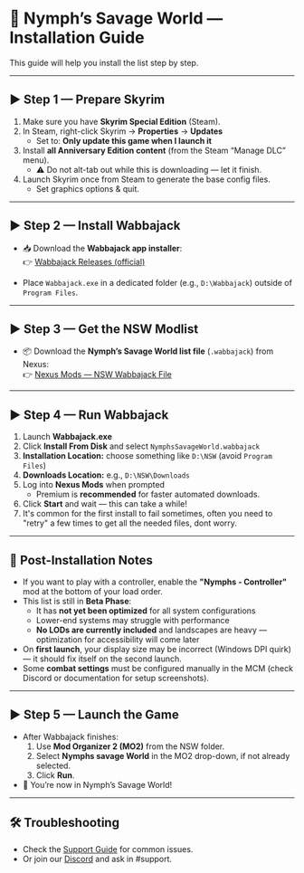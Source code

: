 # 🌿 Nymph’s Savage World — Installation Guide

This guide will help you install the list step by step.

---

## ▶️ Step 1 — Prepare Skyrim

1. Make sure you have **Skyrim Special Edition** (Steam).  
2. In Steam, right-click Skyrim → **Properties** → **Updates**  
   - Set to: **Only update this game when I launch it**  
3. Install **all Anniversary Edition content** (from the Steam “Manage DLC” menu).  
   - ⚠️ Do not alt-tab out while this is downloading — let it finish.  
4. Launch Skyrim once from Steam to generate the base config files.  
   - Set graphics options & quit.

---

## ▶️ Step 2 — Install Wabbajack

- 📥 Download the **Wabbajack app installer**:  
  👉 [Wabbajack Releases (official)](https://www.wabbajack.org/)  

- Place `Wabbajack.exe` in a dedicated folder (e.g., `D:\Wabbajack`) outside of `Program Files`.

---

## ▶️ Step 3 — Get the NSW Modlist

- 📦 Download the **Nymph’s Savage World list file** (`.wabbajack`) from Nexus:  
  👉 [Nexus Mods — NSW Wabbajack File](https://www.nexusmods.com/skyrimspecialedition/mods/154913)  

---

## ▶️ Step 4 — Run Wabbajack

1. Launch **Wabbajack.exe**  
2. Click **Install From Disk** and select `NymphsSavageWorld.wabbajack`  
3. **Installation Location:** choose something like `D:\NSW` (avoid `Program Files`)  
4. **Downloads Location:** e.g., `D:\NSW\Downloads`  
5. Log into **Nexus Mods** when prompted  
   - Premium is **recommended** for faster automated downloads.  
6. Click **Start** and wait — this can take a while!  
7. It's common for the first install to fail sometimes, often you need to "retry" a few times to get all the needed files, dont worry.
---

## 🔧 Post-Installation Notes

- If you want to play with a controller, enable the **"Nymphs - Controller"** mod at the bottom of your load order.  
- This list is still in **Beta Phase**:  
  - It has **not yet been optimized** for all system configurations  
  - Lower-end systems may struggle with performance  
  - **No LODs are currently included** and landscapes are heavy — optimization for accessibility will come later  
- On **first launch**, your display size may be incorrect (Windows DPI quirk) — it should fix itself on the second launch.  
- Some **combat settings** must be configured manually in the MCM (check Discord or documentation for setup screenshots).  

---

## ▶️ Step 5 — Launch the Game

- After Wabbajack finishes:  
  1. Use **Mod Organizer 2 (MO2)** from the NSW folder.  
  2. Select **Nymphs savage World** in the MO2 drop-down, if not already selected.  
  3. Click **Run**.  
- 🎉 You’re now in Nymph’s Savage World!

---

## 🛠️ Troubleshooting

- Check the [Support Guide](./SUPPORT.md) for common issues.  
- Or join our [Discord](https://discord.gg/ezJVqBJvVj) and ask in #support.

